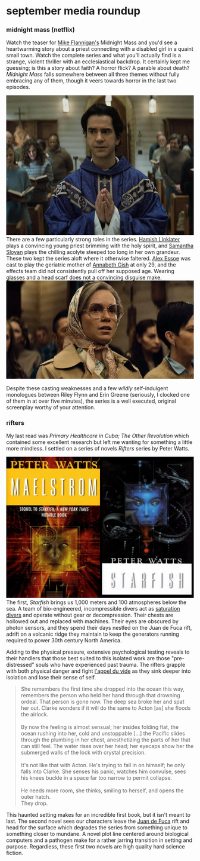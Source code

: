 # september media roundup
### midnight mass (netflix)
Watch the teaser for [Mike Flannigan's](https://www.imdb.com/name/nm1093039) Midnight Mass and you'd see a heartwarming story about a priest connecting with a disabled girl in a quaint small town. Watch the complete series and what you'll actually find is a strange, violent thriller with an ecclesiastical backdrop. It certainly kept me guessing; is this a story about faith? A horror flick? A parable about death? *Midnight Mass* falls somewhere between all three themes without fully embracing any of them, though it veers towards horror in the last two episodes.

![Father Paul, the passionate but enigmatic priest.](paul.jpg)
There are a few particularly strong roles in the series. [Hamish Linklater](https://www.imdb.com/name/nm0512934/) plays a convincing young priest brimming with the holy spirit, and [Samantha Sloyan](https://www.imdb.com/name/nm1418096/) plays the chilling acolyte steeped too long in her own grandeur. These two kept the series aloft where it otherwise faltered. [Alex Essoe](mildred.jpg) was cast to play the geriatric mother of [Annabeth Gish](https://www.imdb.com/name/nm0001272) at only 29, and the effects team did not consistently pull off her supposed age. Wearing glasses and a head scarf does not a convincing disguise make.
![This is clearly not an old woman.](mildred.jpg)

Despite these casting weaknesses and a few *wildly* self-indulgent monologues between Riley Flynn and Erin Greene (seriously, I clocked one of them in at over five minutes), the series is a well executed, original screenplay worthy of your attention.

### rifters
My last read was *Primary Healthcare in Cuba; The Other Revolution* which contained some excellent research but left me wanting for something a little more mindless. I settled on a series of novels *Rifters* series by Peter Watts.

![Don't be deterred by the tacky dust jackets.](covers.jpg)
The first, *Starfish* brings us 1,000 meters and 100 atmospheres below the sea. A team of bio-engineered, incompressible divers act as [saturation divers](https://en.wikipedia.org/wiki/Saturation_diving) and operate without gear or decompression. Their chests are hollowed out and replaced with machines. Their eyes are obscured by photon sensors, and they spend their days nestled on the Juan de Fuca rift, adrift on a volcanic ridge they maintain to keep the generators running required to power 30th century North America. 

Adding to the physical pressure, extensive psychological testing reveals to their handlers that those best suited to this isolated work are those "pre-distressed" souls who have experienced past trauma. The rifters grapple with both physical danger and fight [l'appel du vide](https://en.wikipedia.org/wiki/Intrusive_thought) as they sink deeper into isolation and lose their sense of self.

> She remembers the first time she dropped into the ocean this way, remembers the person who held her hand through that drowning ordeal. That person is gone now. The deep sea broke her and spat her out. Clarke wonders if it will do the same to Acton [as] she floods the airlock.<br><br>By now the feeling is almost sensual; her insides folding flat, the ocean rushing into her, cold and unstoppable [...] the Pacific slides through the plumbing in her chest, anesthetizing the parts of her that can still feel. The water rises over her head; her eyecaps show her the submerged walls of the lock with crystal precision.<br><br>It's not like that with Acton. He's trying to fall in on himself; he only falls into Clarke. She senses his panic, watches him convulse, sees his knees buckle in a space far too narrow to permit collapse.<br><br>He needs more room, she thinks, smiling to herself, and opens the outer hatch.<br>They drop.

This haunted setting makes for an incredible first book, but it isn't meant to last. The second novel sees our characters leave the [Juan de Fuca](https://en.wikipedia.org/wiki/Juan_de_Fuca_Plate) rift and head for the surface which degrades the series from something unique to something closer to mundane. A novel plot line centered around biological computers and a pathogen make for a rather jarring transition in setting and purpose. Regardless, these first two novels are high quality hard science fiction.